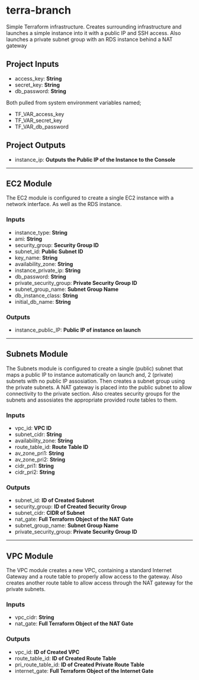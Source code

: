 # terra-branch

Simple Terraform infrastructure. Creates surrounding infrastructure and launches a simple instance into it with a public IP and SSH access.
Also launches a private subnet group with an RDS instance behind a NAT gateway

## Project Inputs

- access_key: **String**
- secret_key: **String**
- db_password: **String**

Both pulled from system environment variables named;

- TF_VAR_access_key
- TF_VAR_secret_key
- TF_VAR_db_password

## Project Outputs

- instance_ip: **Outputs the Public IP of the Instance to the Console**

***

## EC2 Module

The EC2 module is configured to create a single EC2 instance with a network interface.
As well as the RDS instance.
### Inputs

- instance_type: **String**
- ami: **String**
- security_group: **Security Group ID**
- subnet_id: **Public Subnet ID**
- key_name: **String**
- availability_zone: **String**
- instance_private_ip: **String**
- db_password: **String**
- private_security_group: **Private Security Group ID**
- subnet_group_name: **Subnet Group Name**
- db_instance_class: **String**
- initial_db_name: **String**

### Outputs

- instance_public_IP: **Public IP of instance on launch**

***

## Subnets Module

The Subnets module is configured to create a single (public) subnet that maps a public IP to instance automatically on launch and, 2 (private) subnets with no public IP assosiation. Then creates a subnet group using the private subnets.
A NAT gateway is placed into the public subnet to allow connectivity to the private section.
Also creates security groups for the subnets and assosiates the appropriate provided route tables to them.
### Inputs

- vpc_id: **VPC ID**
- subnet_cidr: **String**
- availability_zone: **String**
- route_table_id: **Route Table ID**
- av_zone_pri1: **String**
- av_zone_pri2: **String**
- cidr_pri1: **String**
- cidr_pri2: **String**

### Outputs

- subnet_id: **ID of Created Subnet**
- security_group: **ID of Created Security Group**
- subnet_cidr: **CIDR of Subnet**
- nat_gate: **Full Terraform Object of the NAT Gate**
- subnet_group_name: **Subnet Group Name**
- private_security_group: **Private Security Group ID**

***

## VPC Module

The VPC module creates a new VPC, containing a standard Internet Gateway and a route table to properly allow access to the gateway.
Also creates another route table to allow access through the NAT gateway for the private subnets.
### Inputs

- vpc_cidr: **String**
- nat_gate: **Full Terraform Object of the NAT Gate**

### Outputs

- vpc_id: **ID of Created VPC**
- route_table_id: **ID of Created Route Table**
- pri_route_table_id: **ID of Created Private Route Table**
- internet_gate: **Full Terraform Object of the Internet Gate**
